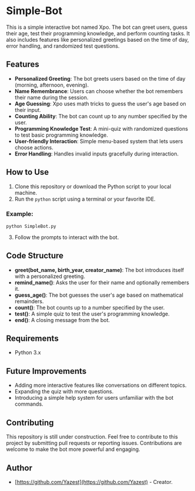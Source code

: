 # Simple-Bot

This is a simple interactive bot named Xpo. The bot can greet users, guess their age, test their programming knowledge, and perform counting tasks. It also includes features like personalized greetings based on the time of day, error handling, and randomized test questions.

## Features

- **Personalized Greeting**: The bot greets users based on the time of day (morning, afternoon, evening).
- **Name Remembrance**: Users can choose whether the bot remembers their name during the session.
- **Age Guessing**: Xpo uses math tricks to guess the user's age based on their input.
- **Counting Ability**: The bot can count up to any number specified by the user.
- **Programming Knowledge Test**: A mini-quiz with randomized questions to test basic programming knowledge.
- **User-friendly Interaction**: Simple menu-based system that lets users choose actions.
- **Error Handling**: Handles invalid inputs gracefully during interaction.

## How to Use

1. Clone this repository or download the Python script to your local machine.
2. Run the `python` script using a terminal or your favorite IDE.

### Example:

```
python SimpleBot.py
```

3. Follow the prompts to interact with the bot.

## Code Structure

- **greet(bot_name, birth_year, creator_name)**: The bot introduces itself with a personalized greeting.
- **remind_name()**: Asks the user for their name and optionally remembers it.
- **guess_age()**: The bot guesses the user's age based on mathematical remainders.
- **count()**: The bot counts up to a number specified by the user.
- **test()**: A simple quiz to test the user's programming knowledge.
- **end()**: A closing message from the bot.

## Requirements

- Python 3.x

## Future Improvements

- Adding more interactive features like conversations on different topics.
- Expanding the quiz with more questions.
- Introducing a simple help system for users unfamiliar with the bot commands.

## Contributing

This repository is still under construction. Feel free to contribute to this project by submitting pull requests or reporting issues. Contributions are welcome to make the bot more powerful and engaging.

## Author

- [https://github.com/Yazest](https://github.com/Yazest) - Creator.

